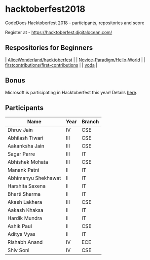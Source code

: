 # hacktoberfest2018

CodeDocs Hacktoberfest 2018 - participants, repositories and score

Register at - https://hacktoberfest.digitalocean.com/

## Respositories for Beginners
| [AliceWonderland/hacktoberfest](https://github.com/AliceWonderland/hacktoberfest) |
| [Novice-Paradigm/Hello-World](https://github.com/Novice-Paradigm/Hello-World) | 
| [firstcontributions/first-contributions](https://github.com/firstcontributions/first-contributions) |
| [yoda](https://github.com/yoda-pa/yoda) |
 
## Bonus
Microsoft is participating in Hacktoberfest this year! Details [here](https://open.microsoft.com/2018/09/18/hacktoberfest-2018-microsoft/).

## Participants

| Name | Year | Branch |
| --- | --- | --- |
| Dhruv Jain | IV | CSE |
| Abhilash Tiwari | III | CSE |
| Aakanksha Jain | III | CSE |
| Sagar Parre | III | IT |
| Abhishek Mohata | III | CSE |
| Manank Patni | II | IT |
| Abhimanyu Shekhawat | II | IT |
| Harshita Saxena | II | IT |
| Bharti Sharma | II | IT |
| Akash Lakhera | III | CSE |
| Aakash Khaksa | II | IT |
| Hardik Mundra | II | IT |
| Ashik Paul | II | CSE |
| Aditya Vyas | II | IT |
| Rishabh Anand | IV | ECE | 
| Shiv Soni | IV | CSE |
